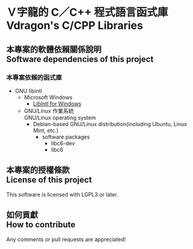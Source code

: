 # Ｖ字龍的 C／C++ 程式語言函式庫<br />Vdragon's C/CPP Libraries

## 本專案的軟體依賴關係說明<br />Software dependencies of this project
### 本專案依賴的函式庫
* GNU libintl
	* Microsoft Windows 
		* [LibIntl for Windows](http://gnuwin32.sourceforge.net/packages/libintl.htm)
	* GNU/Linux 作業系統  
	  GNU/Linux operating system
		* Debian-based GNU/Linux distribution(including Ubuntu, Linux Mint, etc.)
			* software packages
				* libc6-dev
				* libc6

## 本專案的授權條款<br />License of this project
This software is licensed with LGPL3 or later.

## 如何貢獻<br />How to contribute
Any comments or pull requests are appreciated!